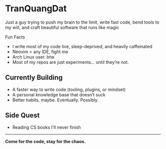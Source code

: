 # TranQuangDat

Just a guy trying to push my brain to the limit, write fast code, bend tools to my will, and craft beautiful software that runs like magic

Fun Facts

- I write most of my code live, sleep-deprived, and heavily caffeinated
- Neovim > any IDE, fight me  
- Arch Linux user. btw
- Most of my repos are just experiments… until they’re not.  

## Currently Building

- A faster way to write code (tooling, plugins, or mindset)
- A personal knowledge base that doesn’t suck
- Better habits, maybe. Eventually. Possibly.

## Side Quest
- Reading CS books I'll never finish
---

**Come for the code, stay for the chaos.**
